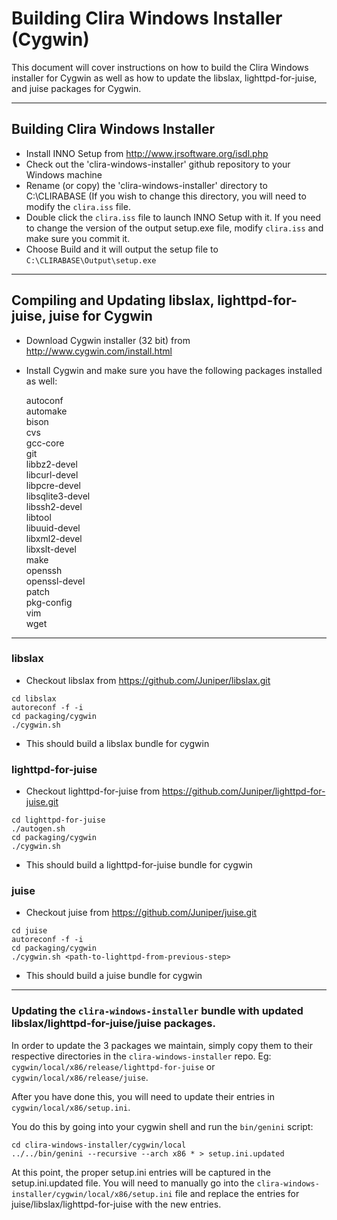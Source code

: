 # Building Clira Windows Installer (Cygwin)

This document will cover instructions on how to build the Clira Windows
installer for Cygwin as well as how to update the libslax, lighttpd-for-juise,
and juise packages for Cygwin.

---

## Building Clira Windows Installer

* Install INNO Setup from http://www.jrsoftware.org/isdl.php
* Check out the 'clira-windows-installer' github repository to your Windows
  machine
* Rename (or copy) the 'clira-windows-installer' directory to C:\CLIRABASE  (If
  you wish to change this directory, you will need to modify the `clira.iss`
  file.
* Double click the `clira.iss` file to launch INNO Setup with it.  If you need
  to change the version of the output setup.exe file, modify `clira.iss` and
  make sure you commit it.
* Choose Build and it will output the setup file to
  `C:\CLIRABASE\Output\setup.exe`

---

## Compiling and Updating libslax, lighttpd-for-juise, juise for Cygwin

* Download Cygwin installer (32 bit) from http://www.cygwin.com/install.html
* Install Cygwin and make sure you have the following packages installed as
  well:

    autoconf  
    automake  
    bison  
    cvs  
    gcc-core  
    git  
    libbz2-devel  
    libcurl-devel  
    libpcre-devel  
    libsqlite3-devel  
    libssh2-devel  
    libtool  
    libuuid-devel  
    libxml2-devel  
    libxslt-devel  
    make  
    openssh  
    openssl-devel  
    patch  
    pkg-config  
    vim  
    wget  

---

### libslax

* Checkout libslax from https://github.com/Juniper/libslax.git

```
cd libslax
autoreconf -f -i
cd packaging/cygwin
./cygwin.sh
```

* This should build a libslax bundle for cygwin

### lighttpd-for-juise

* Checkout lighttpd-for-juise from https://github.com/Juniper/lighttpd-for-juise.git

```
cd lighttpd-for-juise
./autogen.sh
cd packaging/cygwin
./cygwin.sh
```

* This should build a lighttpd-for-juise bundle for cygwin

### juise

* Checkout juise from https://github.com/Juniper/juise.git

```
cd juise
autoreconf -f -i
cd packaging/cygwin
./cygwin.sh <path-to-lighttpd-from-previous-step>
```

* This should build a juise bundle for cygwin

---

### Updating the `clira-windows-installer` bundle with updated libslax/lighttpd-for-juise/juise packages.

In order to update the 3 packages we maintain, simply copy them to their
respective directories in the `clira-windows-installer` repo.  Eg:
`cygwin/local/x86/release/lighttpd-for-juise` or
`cygwin/local/x86/release/juise`.

After you have done this, you will need to update their entries in
`cygwin/local/x86/setup.ini`.

You do this by going into your cygwin shell and run the `bin/genini` script:  

```
cd clira-windows-installer/cygwin/local
../../bin/genini --recursive --arch x86 * > setup.ini.updated
```

At this point, the proper setup.ini entries will be captured in the
setup.ini.updated file.  You will need to manually go into the
`clira-windows-installer/cygwin/local/x86/setup.ini` file and replace the
entries for juise/libslax/lighttpd-for-juise with the new entries.
